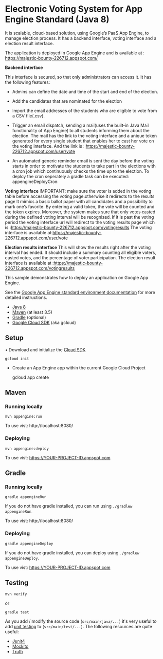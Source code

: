 Electronic Voting System for App Engine Standard (Java 8)
============================

  It is scalable, cloud-based solution, using Google’s PaaS App Engine, to manage election process. It has a backend interface, voting interface and a election result interface.
  
  The application is deployed in Google App Engine and is available at : https://majestic-bounty-226712.appspot.com/

 **Backend interface** 
 
 This interface is secured, so that only administrators can access it. It has the following features:
 
 * Admins can define the date and time of the start and end of the election.

 * Add the candidates that are nominated for the election

 * Import the email addresses of the students who are eligible to vote from a CSV file(.csv).

 * Trigger an email dispatch, sending a mail(uses the built-in Java Mail functionality of App Engine) to all students informing them about the election. The mail has the link to the voting interface and a unique token generated for every single student that enables her to cast her vote on the voting interface. 
    And the link is : https://majestic-bounty-226712.appspot.com/user/vote
    
 * An automated generic reminder email is sent the day before the voting starts in order to motivate the students to take part in the elections with a cron job which continuously checks the time up to the election.
 To deploy the cron seperately a gradle task can be executed: appengineDeployCron
  
  **Voting interface** 
  IMPORTANT: make sure the voter is added in the voting table before accessing the voting page.otherwise it redirects to the results page
  It mimics a basic ballot paper with all candidates and a possibility to mark one’s favorite. By entering a valid token, the vote will be counted and the token expires. Moreover, the system makes sure that only votes casted during the defined voting interval will be recognized.
  If it is past the voting period the voting interface url will redirect to the voting results page which is :https://majestic-bounty-226712.appspot.com/votingresults
  The voting interface is available at:https://majestic-bounty-226712.appspot.com/user/vote
  
  **Election results interface** 
  This will show the results right after the voting interval has ended. It should include a summary counting all eligible voters, casted votes, and the percentage of voter participation.
  The election result interface is available at :https://majestic-bounty-226712.appspot.com/votingresults




This sample demonstrates how to deploy an application on Google App Engine.

See the [Google App Engine standard environment documentation][ae-docs] for more
detailed instructions.

[ae-docs]: https://cloud.google.com/appengine/docs/java/


* [Java 8](http://www.oracle.com/technetwork/java/javase/downloads/index.html)
* [Maven](https://maven.apache.org/download.cgi) (at least 3.5)
* [Gradle](https://gradle.org/gradle-download/) (optional)
* [Google Cloud SDK](https://cloud.google.com/sdk/) (aka gcloud)

## Setup

• Download and initialize the [Cloud SDK](https://cloud.google.com/sdk/)

    gcloud init

* Create an App Engine app within the current Google Cloud Project

    gcloud app create

## Maven
### Running locally

    mvn appengine:run

To use vist: http://localhost:8080/

### Deploying

    mvn appengine:deploy

To use vist:  https://YOUR-PROJECT-ID.appspot.com

## Gradle
### Running locally

    gradle appengineRun

If you do not have gradle installed, you can run using `./gradlew appengineRun`.

To use vist: http://localhost:8080/

### Deploying

    gradle appengineDeploy

If you do not have gradle installed, you can deploy using `./gradlew appengineDeploy`.

To use vist:  https://YOUR-PROJECT-ID.appspot.com

## Testing

    mvn verify

 or

    gradle test

As you add / modify the source code (`src/main/java/...`) it's very useful to add [unit testing](https://cloud.google.com/appengine/docs/java/tools/localunittesting)
to (`src/main/test/...`).  The following resources are quite useful:

* [Junit4](http://junit.org/junit4/)
* [Mockito](http://mockito.org/)
* [Truth](http://google.github.io/truth/)

